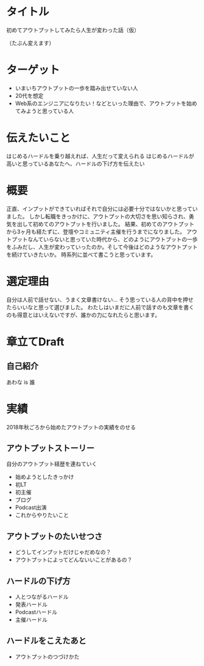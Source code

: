 
# タイトル
初めてアウトプットしてみたら人生が変わった話（仮）

（たぶん変えます）

# ターゲット
* いまいちアウトプットの一歩を踏み出せていない人
* 20代を想定
* Web系のエンジニアになりたい！などといった理由で、アウトプットを始めてみようと思っている人

# 伝えたいこと
はじめるハードルを乗り越えれば、人生だって変えられる
はじめるハードルが高いと思っているあなたへ、ハードルの下げ方を伝えたい

# 概要
正直、インプットができていればそれで自分には必要十分ではないかと思っていました。
しかし転職をきっかけに、アウトプットの大切さを思い知らされ、勇気を出して初めてのアウトプットを行いました。
結果、初めてのアウトプットから3ヶ月も経たずに、登壇やコミュニティ主催を行うまでになりました。
アウトプットなんていらないと思っていた時代から、どのようにアウトプットの一歩をふみだし、人生が変わっていったのか。そして今後はどのようなアウトプットを続けていきたいか。
時系列に並べて書こうと思っています。

# 選定理由
自分は人前で話せない、うまく文章書けない...
そう思っている人の背中を押せたらいいなと思って選びました。
わたしはいまだに人前で話すのも文章を書くのも得意とはいえないですが、誰かの力になれたらと思います。


# 章立てDraft
## 自己紹介
あわな is 誰

# 実績
2018年秋ごろから始めたアウトプットの実績をのせる

## アウトプットストーリー
自分のアウトプット経歴を連ねていく
* 始めようとしたきっかけ
* 初LT
* 初主催
* ブログ
* Podcast出演
* これからやりたいこと

## アウトプットのたいせつさ
* どうしてインプットだけじゃだめなの？
* アウトプットによってどんないいことがあるの？
 
## ハードルの下げ方
* 人とつながるハードル
* 発表ハードル
* Podcastハードル
* 主催ハードル
## ハードルをこえたあと
* アウトプットのつづけかた
